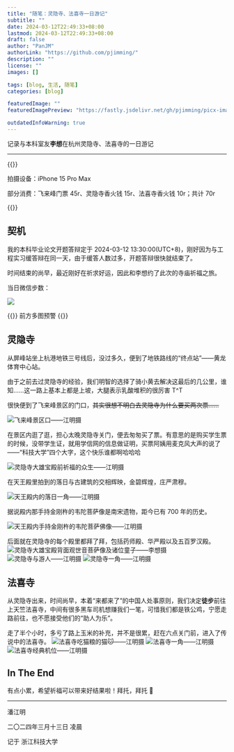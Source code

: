 ```yaml
---
title: "随笔：灵隐寺、法喜寺一日游记"
subtitle: ""
date: 2024-03-12T22:49:33+08:00
lastmod: 2024-03-12T22:49:33+08:00
draft: false
author: "PanJM"
authorLink: "https://github.com/pjimming/"
description: ""
license: ""
images: []

tags: [blog, 生活, 随笔]
categories: [blog]

featuredImage: ""
featuredImagePreview: "https://fastly.jsdelivr.net/gh/pjimming/picx-images-hosting@master/20240312/i.5c0q97mfuo.webp"

outdatedInfoWarning: true
---
```


记录与本科室友**李想**在杭州灵隐寺、法喜寺的一日游记

<!--more-->

---

{{<admonition info>}}

拍摄设备：iPhone 15 Pro Max

部分消费：飞来峰门票 45r、灵隐寺香火钱 15r、法喜寺香火钱 10r；共计 70r

{{</admonition>}}

## 契机

我的本科毕业论文开题答辩定于 2024-03-12 13:30:00(UTC+8)，刚好因为与工程实习缓答辩在同一天，由于缓答人数过多，开题答辩很快就结束了。

时间结束的尚早，最近刚好在祈求好运，因此和李想约了此次的寺庙祈福之旅。

当日微信步数：

![](https://fastly.jsdelivr.net/gh/pjimming/picx-images-hosting@master/20240312/imageimage.syp6aljbk.webp)

{{<admonition warning>}}
前方多图预警
{{</admonition>}}

## 灵隐寺

从屏峰站坐上杭港地铁三号线后，没过多久，便到了地铁路线的“终点站”——黄龙体育中心站。

由于之前去过灵隐寺的经验，我们明智的选择了骑小黄去解决这最后的几公里，谁知……这一路上基本上都是上坡，大腿表示乳酸堆积的很厉害 T^T

很快便到了飞来峰景区的门口，~~其实很想不明白去灵隐寺为什么要买两次票……~~

![飞来峰景区口——江明摄](https://fastly.jsdelivr.net/gh/pjimming/picx-images-hosting@master/20240312/i.5c0q97mfuo.webp)

在景区内逛了逛，担心太晚灵隐寺关门，便去匆匆买了票。有意思的是购买学生票的时候，没带学生证，就用学信网的信息做证明，买票阿姨用麦克风大声的说了——“科技大学”四个大字，这个快乐谁都啊哈哈哈

![灵隐寺大雄宝殿前祈福的众生——江明摄](https://fastly.jsdelivr.net/gh/pjimming/picx-images-hosting@master/20240312/1.5j3y4n998a.webp)

在天王殿里拍到的落日与古建筑的交相辉映，金碧辉煌，庄严肃穆。

![天王殿内的落日一角——江明摄](https://fastly.jsdelivr.net/gh/pjimming/picx-images-hosting@master/20240312/1.wib3yatgz.webp)

据说殿内那手持金刚杵的韦陀菩萨像是南宋遗物，距今已有 700 年的历史。

![天王殿内手持金刚杵的韦陀菩萨佛像——江明摄](https://fastly.jsdelivr.net/gh/pjimming/picx-images-hosting@master/20240312/1.7zq6jkgci2.webp)

后面就在灵隐寺的每个殿里都拜了拜，包括药师殿、华严殿以及五百罗汉殿。
![灵隐寺大雄宝殿背面观世音菩萨像及诸位童子——李想摄](https://fastly.jsdelivr.net/gh/pjimming/picx-images-hosting@master/image1c71071886fbd881d51f59df5fb3060.361bnfmi9b.webp)
![灵隐寺与游人——江明摄](https://fastly.jsdelivr.net/gh/pjimming/picx-images-hosting@master/20240312/1.7w6klungf7.webp)
![灵隐寺一角——江明摄](https://fastly.jsdelivr.net/gh/pjimming/picx-images-hosting@master/20240312/1.1vyeh4drdf.webp)

## 法喜寺

从灵隐寺出来，时间尚早，本着“来都来了”的中国人处事原则，我们决定**徒步**前往上天竺法喜寺，中间有很多黑车司机想赚我们一笔，可惜我们都是铁公鸡，宁愿走路前往，也不愿接受他们的“助人为乐”。

走了半个小时，多亏了路上玉米的补充，并不是很累，赶在六点关门前，进入了传说中的法喜寺。
![法喜寺吃猫粮的猫🐱——江明摄](https://fastly.jsdelivr.net/gh/pjimming/picx-images-hosting@master/20240312/imageNKVY}8RTJ$~595WZ_L`7CAG.99t3py1fh7.webp)
![法喜寺一角——江明摄](https://fastly.jsdelivr.net/gh/pjimming/picx-images-hosting@master/20240312/11.86tef02uoe.webp)
![法喜寺经典机位——江明摄](https://fastly.jsdelivr.net/gh/pjimming/picx-images-hosting@master/20240312/1.231mck03ah.webp)

## In The End

有点小累，希望祈福可以带来好结果啦！拜托，拜托 🙏

---

潘江明

二〇二四年三月十三日 凌晨

记于 浙江科技大学
